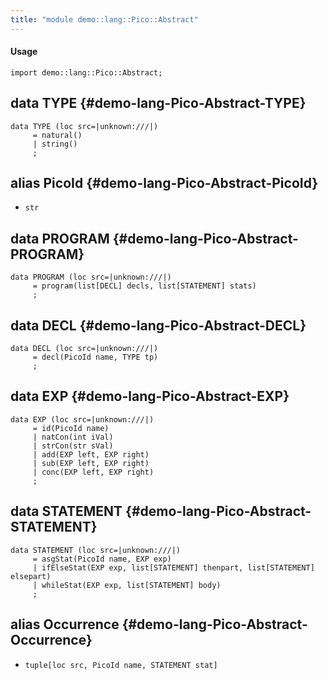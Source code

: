 ```yaml
---
title: "module demo::lang::Pico::Abstract"
---
```


#### Usage

`import demo::lang::Pico::Abstract;`


## data TYPE {#demo-lang-Pico-Abstract-TYPE}

```rascal
data TYPE (loc src=|unknown:///|) 
     = natural()
     | string()
     ;
```

## alias PicoId {#demo-lang-Pico-Abstract-PicoId}

* `str`

## data PROGRAM {#demo-lang-Pico-Abstract-PROGRAM}

```rascal
data PROGRAM (loc src=|unknown:///|) 
     = program(list[DECL] decls, list[STATEMENT] stats)
     ;
```

## data DECL {#demo-lang-Pico-Abstract-DECL}

```rascal
data DECL (loc src=|unknown:///|) 
     = decl(PicoId name, TYPE tp)
     ;
```

## data EXP {#demo-lang-Pico-Abstract-EXP}

```rascal
data EXP (loc src=|unknown:///|) 
     = id(PicoId name)
     | natCon(int iVal)
     | strCon(str sVal)
     | add(EXP left, EXP right)
     | sub(EXP left, EXP right)
     | conc(EXP left, EXP right)
     ;
```

## data STATEMENT {#demo-lang-Pico-Abstract-STATEMENT}

```rascal
data STATEMENT (loc src=|unknown:///|) 
     = asgStat(PicoId name, EXP exp)
     | ifElseStat(EXP exp, list[STATEMENT] thenpart, list[STATEMENT] elsepart)
     | whileStat(EXP exp, list[STATEMENT] body)
     ;
```

## alias Occurrence {#demo-lang-Pico-Abstract-Occurrence}

* `tuple[loc src, PicoId name, STATEMENT stat]`

